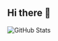 ## Hi there 👋
![GitHub Stats](https://github-readme-stats-one-bice.vercel.app/api?username=BRMDM2020&show_icons=true&include_all_commits=true&count_private=true&role=OWNER,ORGANIZATION_MEMBER,COLLABORATOR)
<!--
**brmdm2020/BRMDM2020** is a ✨ _special_ ✨ repository because its `README.md` (this file) appears on your GitHub profile.

Here are some ideas to get you started:

- 🔭 I’m currently working on ...
- 🌱 I’m currently learning ...
- 👯 I’m looking to collaborate on ...
- 🤔 I’m looking for help with ...
- 💬 Ask me about ...
- 📫 How to reach me: ...
- 😄 Pronouns: ...
- ⚡ Fun fact: ...
-->
